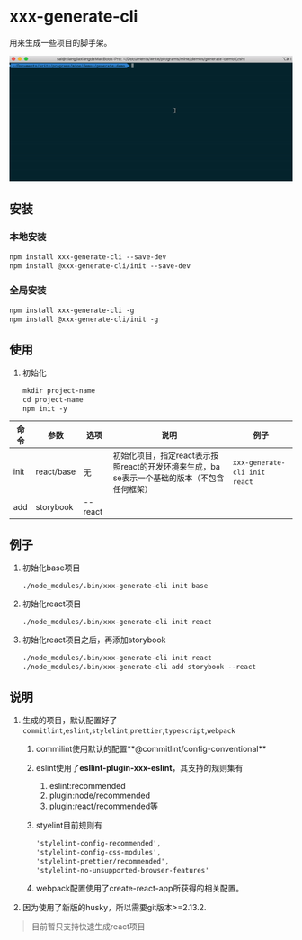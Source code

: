 # xxx-generate-cli

用来生成一些项目的脚手架。

![step-demos](docs/images/step-demos.gif)

## 安装

### 本地安装

```
npm install xxx-generate-cli --save-dev
npm install @xxx-generate-cli/init --save-dev
```

### 全局安装

```
npm install xxx-generate-cli -g
npm install @xxx-generate-cli/init -g
```

## 使用

1. 初始化

   ```
   mkdir project-name
   cd project-name
   npm init -y
   ```



| 命令 | 参数       | 选项    | 说明                                                         | 例子                          |
| ---- | ---------- | ------- | ------------------------------------------------------------ | ----------------------------- |
| init | react/base | 无      | 初始化项目，指定react表示按照react的开发环境来生成，ba se表示一个基础的版本（不包含任何框架） | `xxx-generate-cli init react` |
| add  | storybook  | --react |                                                              |                               |

## 例子

1. 初始化base项目

   ```
   ./node_modules/.bin/xxx-generate-cli init base
   ```

2. 初始化react项目

   ```
   ./node_modules/.bin/xxx-generate-cli init react
   ```

3. 初始化react项目之后，再添加storybook

   ```
   ./node_modules/.bin/xxx-generate-cli init react
   ./node_modules/.bin/xxx-generate-cli add storybook --react
   ```

## 说明

1. 生成的项目，默认配置好了`commitlint`,`eslint`,`stylelint`,`prettier`,`typescript`,`webpack`

   1. commilint使用默认的配置**@commitlint/config-conventional**

   2. eslint使用了**esllint-plugin-xxx-eslint**，其支持的规则集有

      1. eslint:recommended
      2. plugin:node/recommended
      3. plugin:react/recommended等

   3. styelint目前规则有

      ```
      'stylelint-config-recommended',
      'stylelint-config-css-modules',
      'stylelint-prettier/recommended',
      'stylelint-no-unsupported-browser-features'
      ```

   4. webpack配置使用了create-react-app所获得的相关配置。

2. 因为使用了新版的husky，所以需要git版本\>=2.13.2.

> 目前暂只支持快速生成react项目


